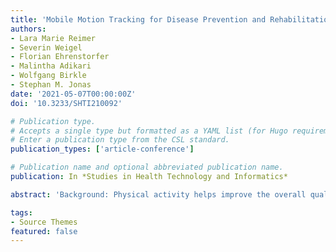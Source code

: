 ```yaml
---
title: 'Mobile Motion Tracking for Disease Prevention and Rehabilitation Using Apple ARKit'
authors:
- Lara Marie Reimer
- Severin Weigel
- Florian Ehrenstorfer 
- Malintha Adikari
- Wolfgang Birkle
- Stephan M. Jonas
date: '2021-05-07T00:00:00Z'
doi: '10.3233/SHTI210092'

# Publication type.
# Accepts a single type but formatted as a YAML list (for Hugo requirements).
# Enter a publication type from the CSL standard.
publication_types: ['article-conference']

# Publication name and optional abbreviated publication name.
publication: In *Studies in Health Technology and Informatics*

abstract: 'Background: Physical activity helps improve the overall quality of life. The correct execution of physical activity is crucial both in sports as well as disease prevention and rehabilitation. Little to no automated commodity solutions for automated analysis and feedback exist. Objectives: Validation of the Apple ARKit framework as a solution for automatic body tracking in daily physical exercises using the smartphones’ built-in camera. Methods: We deliver insights into ARKit’s body tracking accuracy through a lab experiment against the VICON system as Gold Standard. We provide further insights through case studies using apps built on ARKit. Results: ARKit exposes significant limitations in tracking the full range of motion in joints but accurately tracks the movement itself. Case studies show that applying it to measure the quantity of execution of exercises is possible. Conclusion: ARKit is a light-weight commodity solution for quantitative assessment of physical activity. Its limitations and possibilities in qualitative assessment need to be investigated further.'

tags:
- Source Themes
featured: false
---
```

